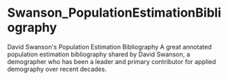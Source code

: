 # Swanson_PopulationEstimationBibliography
David Swanson's Population Estimation Bibliography
A great annotated population estimation bibliography shared by David Swanson, a demographer who has been a leader and primary contributor for applied demography over recent decades. 
